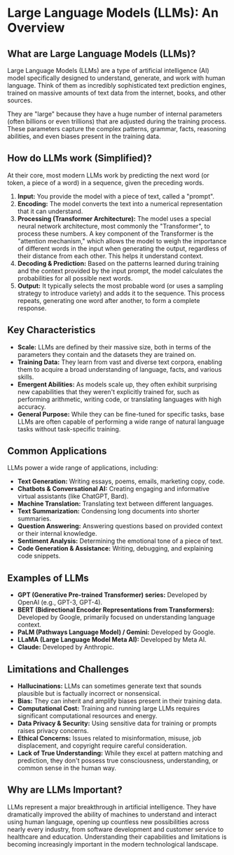 # Large Language Models (LLMs): An Overview

## What are Large Language Models (LLMs)?

Large Language Models (LLMs) are a type of artificial intelligence (AI) model specifically designed to understand, generate, and work with human language. Think of them as incredibly sophisticated text prediction engines, trained on massive amounts of text data from the internet, books, and other sources.

They are "large" because they have a huge number of internal parameters (often billions or even trillions) that are adjusted during the training process. These parameters capture the complex patterns, grammar, facts, reasoning abilities, and even biases present in the training data.

## How do LLMs work (Simplified)?

At their core, most modern LLMs work by predicting the next word (or token, a piece of a word) in a sequence, given the preceding words.

1.  **Input:** You provide the model with a piece of text, called a "prompt".
2.  **Encoding:** The model converts the text into a numerical representation that it can understand.
3.  **Processing (Transformer Architecture):** The model uses a special neural network architecture, most commonly the "Transformer", to process these numbers. A key component of the Transformer is the "attention mechanism," which allows the model to weigh the importance of different words in the input when generating the output, regardless of their distance from each other. This helps it understand context.
4.  **Decoding & Prediction:** Based on the patterns learned during training and the context provided by the input prompt, the model calculates the probabilities for all possible next words.
5.  **Output:** It typically selects the most probable word (or uses a sampling strategy to introduce variety) and adds it to the sequence. This process repeats, generating one word after another, to form a complete response.

## Key Characteristics

*   **Scale:** LLMs are defined by their massive size, both in terms of the parameters they contain and the datasets they are trained on.
*   **Training Data:** They learn from vast and diverse text corpora, enabling them to acquire a broad understanding of language, facts, and various skills.
*   **Emergent Abilities:** As models scale up, they often exhibit surprising new capabilities that they weren't explicitly trained for, such as performing arithmetic, writing code, or translating languages with high accuracy.
*   **General Purpose:** While they can be fine-tuned for specific tasks, base LLMs are often capable of performing a wide range of natural language tasks without task-specific training.

## Common Applications

LLMs power a wide range of applications, including:

*   **Text Generation:** Writing essays, poems, emails, marketing copy, code.
*   **Chatbots & Conversational AI:** Creating engaging and informative virtual assistants (like ChatGPT, Bard).
*   **Machine Translation:** Translating text between different languages.
*   **Text Summarization:** Condensing long documents into shorter summaries.
*   **Question Answering:** Answering questions based on provided context or their internal knowledge.
*   **Sentiment Analysis:** Determining the emotional tone of a piece of text.
*   **Code Generation & Assistance:** Writing, debugging, and explaining code snippets.

## Examples of LLMs

*   **GPT (Generative Pre-trained Transformer) series:** Developed by OpenAI (e.g., GPT-3, GPT-4).
*   **BERT (Bidirectional Encoder Representations from Transformers):** Developed by Google, primarily focused on understanding language context.
*   **PaLM (Pathways Language Model) / Gemini:** Developed by Google.
*   **LLaMA (Large Language Model Meta AI):** Developed by Meta AI.
*   **Claude:** Developed by Anthropic.

## Limitations and Challenges

*   **Hallucinations:** LLMs can sometimes generate text that sounds plausible but is factually incorrect or nonsensical.
*   **Bias:** They can inherit and amplify biases present in their training data.
*   **Computational Cost:** Training and running large LLMs requires significant computational resources and energy.
*   **Data Privacy & Security:** Using sensitive data for training or prompts raises privacy concerns.
*   **Ethical Concerns:** Issues related to misinformation, misuse, job displacement, and copyright require careful consideration.
*   **Lack of True Understanding:** While they excel at pattern matching and prediction, they don't possess true consciousness, understanding, or common sense in the human way.

## Why are LLMs Important?

LLMs represent a major breakthrough in artificial intelligence. They have dramatically improved the ability of machines to understand and interact using human language, opening up countless new possibilities across nearly every industry, from software development and customer service to healthcare and education. Understanding their capabilities and limitations is becoming increasingly important in the modern technological landscape.